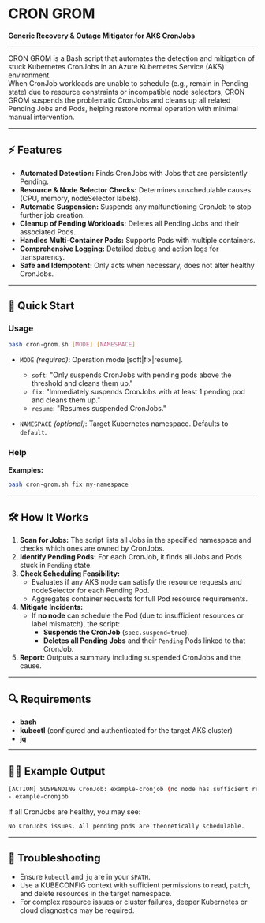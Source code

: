 # CRON GROM

**Generic Recovery & Outage Mitigator for AKS CronJobs**

---

CRON GROM is a Bash script that automates the detection and mitigation of stuck Kubernetes CronJobs in an Azure Kubernetes Service (AKS) environment.  
When CronJob workloads are unable to schedule (e.g., remain in Pending state) due to resource constraints or incompatible node selectors, CRON GROM suspends the problematic CronJobs and cleans up all related Pending Jobs and Pods, helping restore normal operation with minimal manual intervention.

---

## ⚡ Features

- **Automated Detection:** Finds CronJobs with Jobs that are persistently Pending.
- **Resource & Node Selector Checks:** Determines unschedulable causes (CPU, memory, nodeSelector labels).
- **Automatic Suspension:** Suspends any malfunctioning CronJob to stop further job creation.
- **Cleanup of Pending Workloads:** Deletes all Pending Jobs and their associated Pods.
- **Handles Multi-Container Pods:** Supports Pods with multiple containers.
- **Comprehensive Logging:** Detailed debug and action logs for transparency.
- **Safe and Idempotent:** Only acts when necessary, does not alter healthy CronJobs.

---

## 🚀 Quick Start

### Usage

```bash
bash cron-grom.sh [MODE] [NAMESPACE]
```
- `MODE` *(required)*: Operation mode [soft|fix|resume].
  - `soft`:   "Only suspends CronJobs with pending pods above the threshold and cleans them up."
  - `fix`:    "Immediately suspends CronJobs with at least 1 pending pod and cleans them up."
  - `resume`: "Resumes suspended CronJobs."

- `NAMESPACE` *(optional)*: Target Kubernetes namespace. Defaults to `default`.

### Help

**Examples:**

```bash
bash cron-grom.sh fix my-namespace
```

---

## 🛠️ How It Works

1. **Scan for Jobs:** The script lists all Jobs in the specified namespace and checks which ones are owned by CronJobs.
2. **Identify Pending Pods:** For each CronJob, it finds all Jobs and Pods stuck in `Pending` state.
3. **Check Scheduling Feasibility:** 
    - Evaluates if any AKS node can satisfy the resource requests and nodeSelector for each Pending Pod.
    - Aggregates container requests for full Pod resource requirements.
4. **Mitigate Incidents:**
    - If **no node** can schedule the Pod (due to insufficient resources or label mismatch), the script:
        - **Suspends the CronJob** (`spec.suspend=true`).
        - **Deletes all Pending Jobs** and their `Pending` Pods linked to that CronJob.
5. **Report:** Outputs a summary including suspended CronJobs and the cause.

---

## 🔍 Requirements

- **bash**
- **kubectl** (configured and authenticated for the target AKS cluster)
- **jq**

---

## 🧑‍💻 Example Output

```bash
[ACTION] SUSPENDING CronJob: example-cronjob (no node has sufficient resources for example-pod of job example-job) [CLEANUP] Deleting pending Jobs/Pods for CronJob: example-cronjob Deleting Job: example-job Deleting Pending Pod: example-pod Suspended CronJobs (no possible scheduling found):
- example-cronjob
```

If all CronJobs are healthy, you may see:

```bash
No CronJobs issues. All pending pods are theoretically schedulable.
```

---

## 🤔 Troubleshooting

- Ensure `kubectl` and `jq` are in your `$PATH`.
- Use a KUBECONFIG context with sufficient permissions to read, patch, and delete resources in the target namespace.
- For complex resource issues or cluster failures, deeper Kubernetes or cloud diagnostics may be required.
